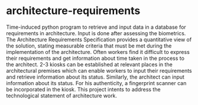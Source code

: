 # architecture-requirements
Time-induced python program to retrieve and input data in a database for requirements in architecture. Input is done after assessing the biometrics.
The Architecture Requirements Specification provides a quantitative view of the solution, stating measurable criteria that must be met during the implementation of the architecture.
Often workers find it difficult to express their requirements and get information about time taken in the process to the architect.
2-3 kiosks can be established at relevant places in the architectural premises which can enable workers to input their requirements and retrieve information about its status. Similarly, the architect can input information about its status. For his authenticity, a fingerprint scanner can be incorporated in the kiosk.
This project intents to address the technological statement of architecture work. 
